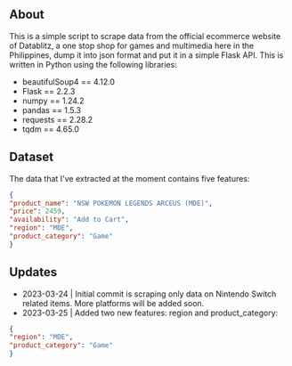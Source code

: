 ## About
This is a simple script to scrape data from the official ecommerce website of Datablitz, a one stop shop for games and multimedia here in the Philippines, dump it into json format and put it in a simple Flask API. This is written in Python using the following libraries:
* beautifulSoup4 == 4.12.0
* Flask == 2.2.3
* numpy == 1.24.2
* pandas == 1.5.3
* requests == 2.28.2
* tqdm == 4.65.0

## Dataset
The data that I've extracted at the moment contains five features:
```json
{
"product_name": "NSW POKEMON LEGENDS ARCEUS (MDE)",
"price": 2459,
"availability": "Add to Cart",
"region": "MDE",
"product_category": "Game"
}
```

## Updates
* 2023-03-24 | Initial commit is scraping only data on Nintendo Switch related items. More platforms will be added soon.
* 2023-03-25 | Added two new features: region and product_category:
```json
{
"region": "MDE",
"product_category": "Game"
}
```
